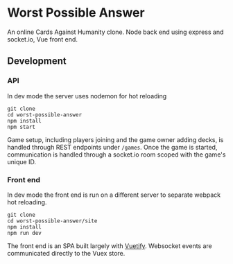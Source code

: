 # Worst Possible Answer

An online Cards Against Humanity clone. Node back end using express and socket.io, Vue front end.

## Development

### API
In dev mode the server uses nodemon for hot reloading

```
git clone
cd worst-possible-answer
npm install
npm start
```
Game setup, including players joining and the game owner adding decks, is handled through REST endpoints under `/games`. Once the game is started, communication is handled through a socket.io room scoped with the game's unique ID.

### Front end
In dev mode the front end is run on a different server to separate webpack hot reloading.

```
git clone
cd worst-possible-answer/site
npm install
npm run dev
```
The front end is an SPA built largely with [Vuetify](https://vuetifyjs.com/en/). Websocket events are communicated directly to the Vuex store.